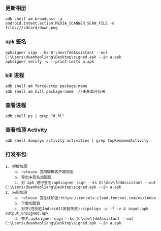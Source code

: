 ### 更新相册

    adb shell am broadcast -a android.intent.action.MEDIA_SCANNER_SCAN_FILE -d file:///sdcard/down.png

### apk 签名

    apksigner sign --ks D:\dev\fddAssistant --out C:\Users\duanhaoliang\Desktop\signed.apk --in a.apk
    apksigner verify -v --print-certs a.apk

### kill 进程

    adb shell am force-stop package-name
    adb shell am kill package-name  //杀死后台应用

### 查看进程

    adb shell ps | grep "d.hl"

### 查看栈顶 Activity

    adb shell dumpsys activity activities | grep topResumedActivity

### 打发布包:

    1. 梆梆加固
        a. release 包用梆梆客户端加固
        b. 导出未签名加固包
        c. 对 apk 进行签名:apksigner sign --ks D:\dev\fddAssistant --out C:\Users\duanhaoliang\Desktop\signed.apk --in a.apk
    2. 乐固加固
        a. release 包在线加固:https://console.cloud.tencent.com/ms/index
        b. 下载加固包
        c. 对齐(否则在Android11安装失败):zipalign -p -f -v 4 input.apk output_unsigned.apk
        d. 签名:apksigner sign --ks D:\dev\fddAssistant --out C:\Users\duanhaoliang\Desktop\signed.apk --in a.apk
